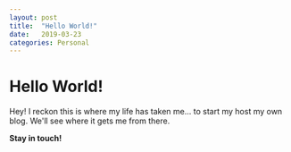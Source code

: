 ```yaml
---
layout: post
title:  "Hello World!"
date:   2019-03-23
categories: Personal
---
```


# Hello World!

Hey! I reckon this is where my life has taken me... to start my host my own blog. We'll see where it gets me from there. 

**Stay in touch!**
